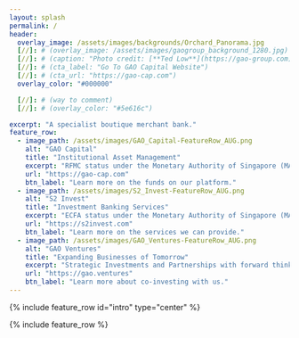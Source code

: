 ```yaml
---
layout: splash
permalink: /
header:
  overlay_image: /assets/images/backgrounds/Orchard_Panorama.jpg
  [//]: # (overlay_image: /assets/images/gaogroup_background_1280.jpg)
  [//]: # (caption: "Photo credit: [**Ted Low**](https://gao-group.com)")
  [//]: # (cta_label: "Go To GAO Capital Website")
  [//]: # (cta_url: "https://gao-cap.com")
  overlay_color: "#000000"

  [//]: # (way to comment)
  [//]: # (overlay_color: "#5e616c")

excerpt: "A specialist boutique merchant bank."
feature_row:
  - image_path: /assets/images/GAO_Capital-FeatureRow_AUG.png
    alt: "GAO Capital"
    title: "Institutional Asset Management"
    excerpt: "RFMC status under the Monetary Authority of Singapore (MAS)"
    url: "https://gao-cap.com"
    btn_label: "Learn more on the funds on our platform."
  - image_path: /assets/images/S2_Invest-FeatureRow_AUG.png
    alt: "S2 Invest"
    title: "Investment Banking Services"
    excerpt: "ECFA status under the Monetary Authority of Singapore (MAS)"
    url: "https://s2invest.com"
    btn_label: "Learn more on the services we can provide."
  - image_path: /assets/images/GAO_Ventures-FeatureRow_AUG.png
    alt: "GAO Ventures"
    title: "Expanding Businesses of Tomorrow"
    excerpt: "Strategic Investments and Partnerships with forward thinking companies."
    url: "https://gao.ventures"
    btn_label: "Learn more about co-investing with us."
---
```


{% include feature_row id="intro" type="center" %}

{% include feature_row %}

